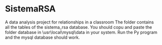 # SistemaRSA
A data analysis project for relationships in a classroom
The folder contains all the tables of the sistema_rsa database. You should copu and paste the folder database in \usr\local\mysql\data in your system.
Run the Py program and the mysql database should work.

 
